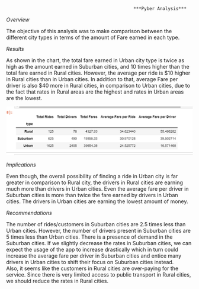 				                                    ***Pyber Analysis***
*Overview*

The objective of this analysis was to make comparison between the different city types in terms of the amount of Fare earned in each type.

*Results*

As shown in the chart, the total fare earned in Urban city type is twice as high as the amount earned in Suburban cities, and 10 times higher than the total fare earned in Rural cities.  However, the average per ride is $10 higher in Rural cities than in Urban cities.  In addition to that, average Fare per driver is also $40 more in Rural cities, in comparison to Urban cities, due to the fact that rates in Rural areas are the highest and rates in Urban areas are the lowest.

	
![You Text](https://github.com/umar-aziz513/PyBer_Analysis/blob/main/Analysis/City%20Type%20Chart.png)
 
*Implications*

Even though, the overall possibility of finding a ride in Urban city is far greater in comparison to Rural city, the drivers in Rural cities are earning much more than drivers in Urban cities. Even the average fare per driver in Suburban cities is more than twice the fare earned by drivers in Urban cities. The drivers in Urban cities are earning the lowest amount of money. 

*Recommendations*

The number of rides/customers in Suburban cities are 2.5 times less than Urban cities.  However, the number of drivers present in Suburban cities are 5 times less than Urban cities.  There is a presence of demand in the Suburban cities.  If we slightly decrease the rates in Suburban cities, we can expect the usage of the app to increase drastically which in turn could increase the average fare per driver in Suburban cities and entice many drivers in Urban cities to shift their focus on Suburban cities instead.  
Also, it seems like the customers in Rural cities are over-paying for the service.  Since there is very limited access to public transport in Rural cities, we should reduce the rates in Rural cities. 

